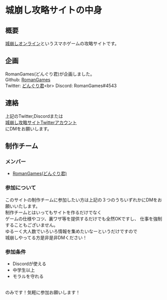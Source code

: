 # 城崩し攻略サイトの中身

## 概要
[城崩しオンライン](https://castle0.goodroid.co.jp/)というスマホゲームの攻略サイトです。

## 企画
RomanGames(どんぐり君)が企画しました。<br>
Github: [RomanGames](https://github.com/RomanGames)<br>
Twitter: [どんぐり君](https://twitter.com/Programmer___)<br>
Discord: RomanGames#4543

## 連絡
上記のTwitter,Discordまたは<br>
[城崩し攻略サイトTwitterアカウント](https://twitter.com/SiroKuzusiGuide)<br>
にDMをお願いします。

## 制作チーム

### メンバー
- [RomanGames(どんぐり君)](https://twitter.com/Programmer___)

### 参加について
このサイトの制作チームに参加したい方は上記の３つのうちいずれかにDMをお願いいたします。<br>
制作チームとはいってもサイトを作るだけでなく<br>
ゲームの仕様やコツ、裏ワザ等を提供するだけでも全然OKですし、<nr>
仕事を強制することもございません。<br>
ゆるーく大人数でいろいろ情報を集めたいなーというだけですので<br>
城崩しやってる方是非是非DMください！

### 参加条件
- Discordが使える
- 中学生以上
- モラルを守れる
<br>
のみです！気軽に参加お願いします！<br>

